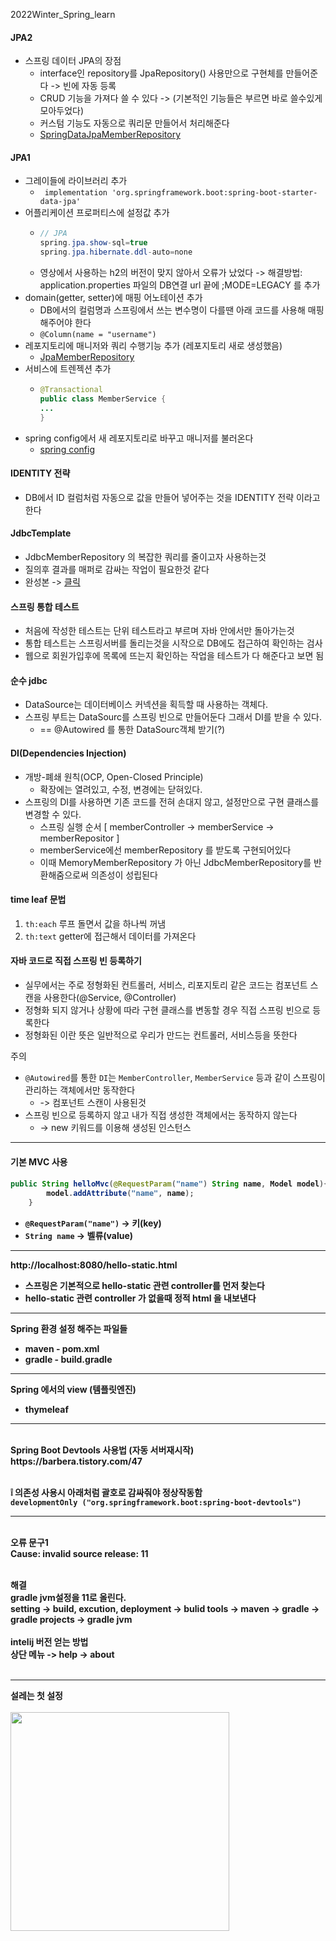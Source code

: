 2022Winter_Spring_learn

<h4> JPA2 </h4>

+ 스프링 데이터 JPA의 장점
  - interface인 repository를 JpaRepository() 사용만으로 구현체를 만들어준다 -> 빈에 자동 등록
  - CRUD 기능을 가져다 쓸 수 있다 -> (기본적인 기능들은 부르면 바로 쓸수있게 모아두었다)
  - 커스텀 기능도 자동으로 쿼리문 만들어서 처리해준다
  - [SpringDataJpaMemberRepository](https://github.com/CSN-ah22/2022Winter_Spring_learn/blob/main/src/main/java/hello/hellospring/repository/SpringDataJpaMemberRepository.java)

<h4> JPA1 </h4>

+ 그레이들에 라이브러리 추가
  - ``` implementation 'org.springframework.boot:spring-boot-starter-data-jpa'```
+ 어플리케이션 프로퍼티스에 설정값 추가
  - ```java
    // JPA
    spring.jpa.show-sql=true
    spring.jpa.hibernate.ddl-auto=none
    ```
  - 영상에서 사용하는 h2의 버전이 맞지 않아서 오류가 났었다 -> 해결방법: application.properties 파일의 DB연결 url 끝에 ;MODE=LEGACY 를 추가
+ domain(getter, setter)에 매핑 어노테이션 추가
  - DB에서의 컬럼명과 스프링에서 쓰는 변수명이 다를땐 아래 코드를 사용해 매핑해주어야 한다
  -  ```@Column(name = "username")```
+ 레포지토리에 매니저와 쿼리 수행기능 추가 (레포지토리 새로 생성했음)
  - [JpaMemberRepository](https://github.com/CSN-ah22/2022Winter_Spring_learn/blob/main/src/main/java/hello/hellospring/repository/JpaMemberRepository.java)
+ 서비스에 트렌젝션 추가
  - ```java
    @Transactional
    public class MemberService {
    ...
    }
    ```
+ spring config에서 새 레포지토리로 바꾸고 매니저를 불러온다
  - [spring config](https://github.com/CSN-ah22/2022Winter_Spring_learn/blob/main/src/main/java/hello/hellospring/SpringConfig.java)
<h4> IDENTITY 전략 </h4>

+ DB에서 ID 컬럼처럼 자동으로 값을 만들어 넣어주는 것을 IDENTITY 전략 이라고 한다

<h4> JdbcTemplate </h4>

+ JdbcMemberRepository 의 복잡한 쿼리를 줄이고자 사용하는것
+ 질의후 결과를 매퍼로 감싸는 작업이 필요한것 같다
+  완성본 -> [클릭](https://github.com/CSN-ah22/2022Winter_Spring_learn/blob/main/src/main/java/hello/hellospring/repository/JdbcTemplateMemberRepository.java) 

<h4> 스프링 통합 테스트 </h4>

+ 처음에 작성한 테스트는 단위 테스트라고 부르며 자바 안에서만 돌아가는것
+ 통합 테스트는 스프링서버를 돌리는것을 시작으로 DB에도 접근하여 확인하는 검사
+ 웹으로 회원가입후에 목록에 뜨는지 확인하는 작업을 테스트가 다 해준다고 보면 됨

<h4> 순수 jdbc </h4>

+ DataSource는 데이터베이스 커넥션을 획득할 때 사용하는 객체다. 
+ 스프링 부트는 DataSourc를 스프링 빈으로 만들어둔다 그래서 DI를 받을 수 있다. 
  - == @Autowired 를 통한 DataSourc객체 받기(?)

<h4> DI(Dependencies Injection) </h4>

+ 개방-폐쇄 원칙(OCP, Open-Closed Principle)
  - 확장에는 열려있고, 수정, 변경에는 닫혀있다.
+ 스프링의 DI를 사용하면 기존 코드를 전혀 손대지 않고, 설정만으로 구현
클래스를 변경할 수 있다.
  - 스프링 실행 순서 [ memberController -> memberService -> memberRepositor ]
  - memberService에선 memberRepository 를 받도록 구현되어있다
  - 이때 MemoryMemberRepository 가 아닌 JdbcMemberRepository를 반환해줌으로써 의존성이 성립된다

<h4> time leaf 문법 </h4>
  
1.  ```th:each``` 루프 돌면서 값을 하나씩 꺼냄
2.  ```th:text``` getter에 접근해서 데이터를 가져온다

<h4> 자바 코드로 직접 스프링 빈 등록하기</h4>


+ 실무에서는 주로 정형화된 컨트롤러, 서비스, 리포지토리 같은 코드는 컴포넌트 스캔을 사용한다(@Service, @Controller)
+ 정형화 되지 않거나 상황에 따라 구현 클래스를 변동할 경우 직접 스프링 빈으로 등록한다
+ 정형화된 이란 뜻은 일반적으로 우리가 만드는 컨트롤러, 서비스등을 뜻한다

주의
+ ```@Autowired```를 통한 ```DI```는 ```MemberController```, ```MemberService``` 등과 같이 스프링이 관리하는 객체에서만 동작한다 
  - -> 컴포넌트 스캔이 사용된것
+ 스프링 빈으로 등록하지 않고 내가 직접 생성한 객체에서는 동작하지 않는다
  - -> new 키워드를 이용해 생성된 인스턴스
---
<h4>기본 MVC 사용<h4>

```java
public String helloMvc(@RequestParam("name") String name, Model model){
        model.addAttribute("name", name);
    }
```
+ ```@RequestParam("name")``` -> 키(key)
+ ```String name``` -> 벨류(value)

---

http://localhost:8080/hello-static.html
+ 스프링은 기본적으로 hello-static 관련 controller를 먼저 찾는다
+ hello-static 관련 controller 가 없을때 정적 html 을 내보낸다

---

Spring 환경 설정 해주는 파일들 
+ maven - pom.xml
+ gradle - build.gradle

---

Spring 에서의 view (템플릿엔진)
+ thymeleaf

---

<br>
Spring Boot Devtools 사용법 (자동 서버재시작)<br>
https://barbera.tistory.com/47<br><br>

❕ 의존성 사용시 아래처럼 괄호로 감싸줘야 정상작동함<br>
```developmentOnly ("org.springframework.boot:spring-boot-devtools")```

---

<br>
오류 문구1 <br>
Cause: invalid source release: 11<br>
<br>

해결<br>
gradle jvm설정을 11로 올린다.<br>
setting -> build, excution, deployment -> bulid tools -> maven -> gradle -> gradle projects -> gradle jvm
<br><br>
intelij 버전 얻는 방법<br>
상단 메뉴 -> help -> about<br><br>

---

설레는 첫 설정<br><br>
<img src="https://user-images.githubusercontent.com/70833455/153721480-f0c9c8b6-7c93-4ac0-8cf0-2f112a0daa76.png" width=350 height=350>

